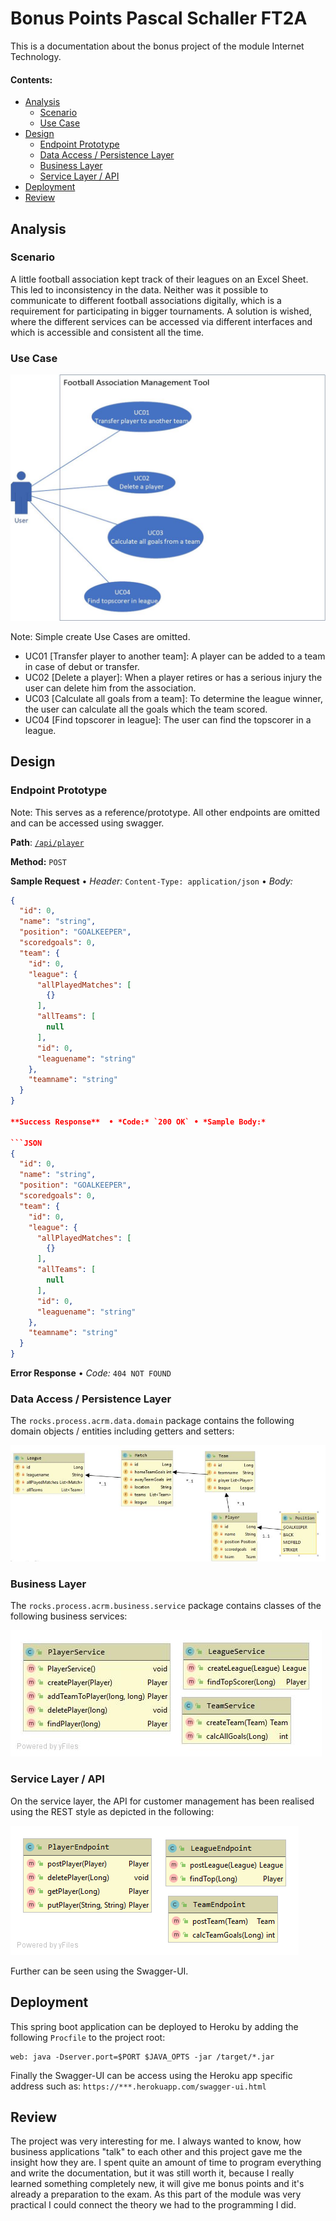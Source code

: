 # Bonus Points Pascal Schaller FT2A

This is a documentation about the bonus project of the module Internet Technology.



#### Contents:
- [Analysis](#analysis)
  - [Scenario](#scenario)
  - [Use Case](#use-case)
- [Design](#design)
  - [Endpoint Prototype](#endpoint-prototype)
  - [Data Access / Persistence Layer](#data-access--persistence-layer)
  - [Business Layer](#business-layer)
  - [Service Layer / API](#service-layer--api)
- [Deployment](#deployment)
- [Review](#review)

## Analysis

### Scenario

A little football association kept track of their leagues on an Excel Sheet. This led to inconsistency in the data. Neither was it possible to communicate to different football associations digitally, which is a requirement for participating in bigger tournaments. A solution is wished, where the different services can be accessed via different interfaces and which is accessible and consistent all the time.

### Use Case
![](images/Football.jpg)

Note: Simple create Use Cases are omitted.

- UC01 [Transfer player to another team]: A player can be added to a team in case of debut or transfer. 
- UC02 [Delete a player]: When a player retires or has a serious injury the user can delete him from the association.
- UC03 [Calculate all goals from a team]: To determine the league winner, the user can calculate all the goals which the team scored.
- UC04 [Find topscorer in league]: The user can find the topscorer in a league.

## Design

### Endpoint Prototype

Note: This serves as a reference/prototype. All other endpoints are omitted and can be accessed using swagger.

**Path**: [`/api/player`](/api/customer) 

**Method:** `POST`

**Sample Request**  • *Header:* `Content-Type: application/json` • *Body:*

```JSON
{
  "id": 0,
  "name": "string",
  "position": "GOALKEEPER",
  "scoredgoals": 0,
  "team": {
    "id": 0,
    "league": {
      "allPlayedMatches": [
        {}
      ],
      "allTeams": [
        null
      ],
      "id": 0,
      "leaguename": "string"
    },
    "teamname": "string"
  }
}
  
**Success Response**  • *Code:* `200 OK` • *Sample Body:*

```JSON
{
  "id": 0,
  "name": "string",
  "position": "GOALKEEPER",
  "scoredgoals": 0,
  "team": {
    "id": 0,
    "league": {
      "allPlayedMatches": [
        {}
      ],
      "allTeams": [
        null
      ],
      "id": 0,
      "leaguename": "string"
    },
    "teamname": "string"
  }
}
```

**Error Response** • *Code:* `404 NOT FOUND`

### Data Access / Persistence Layer

The `rocks.process.acrm.data.domain` package contains the following domain objects / entities including getters and setters:

![](images/DataDomain.jpg)


### Business Layer

The `rocks.process.acrm.business.service` package contains classes of the following business services:

![](images/BusinessService.jpg)


### Service Layer / API

On the service layer, the API for customer management has been realised using the REST style as depicted in the following:

![](images/Endpoint.png)

Further can be seen using the Swagger-UI.

## Deployment

This spring boot application can be deployed to Heroku by adding the following `Procfile` to the project root:
```console
web: java -Dserver.port=$PORT $JAVA_OPTS -jar /target/*.jar
```

Finally the Swagger-UI can be access using the Heroku app specific address such as: `https://***.herokuapp.com/swagger-ui.html`

## Review
The project was very interesting for me. I always wanted to know, how business applications "talk" to each other and this project gave me the insight how they are. I spent quite an amount of time to program everything and write the documentation, but it was still worth it, because I really learned something completely new, it will give me bonus points and it's already a preparation to the exam. As this part of the module was very practical I could connect the theory we had to the programming I did.
